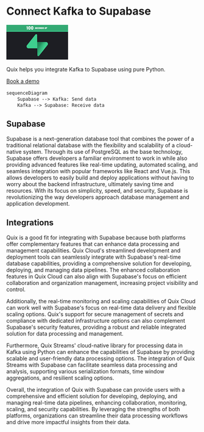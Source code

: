 # Connect Kafka to Supabase

![](./images/logo_1.jpg)

Quix helps you integrate Kafka to Supabase using pure Python.

<div>
<a class="md-button md-button--primary" href="https://share.hsforms.com/1iW0TmZzKQMChk0lxd_tGiw4yjw2?__hstc=175542013.2303933fbd746c0ac86d9ccbe9bc9100.1728383268831.1729603416735.1729620918855.31&__hssc=175542013.1.1729620918855&__hsfp=2132701734" target="_blank" style="margin-right:.5rem;">Book a demo</a>
<br/>
</div>

```mermaid
sequenceDiagram
    Supabase --> Kafka: Send data
    Kafka --> Supabase: Receive data
```

## Supabase

Supabase is a next-generation database tool that combines the power of a traditional relational database with the flexibility and scalability of a cloud-native system. Through its use of PostgreSQL as the base technology, Supabase offers developers a familiar environment to work in while also providing advanced features like real-time updating, automated scaling, and seamless integration with popular frameworks like React and Vue.js. This allows developers to easily build and deploy applications without having to worry about the backend infrastructure, ultimately saving time and resources. With its focus on simplicity, speed, and security, Supabase is revolutionizing the way developers approach database management and application development.

## Integrations

Quix is a good fit for integrating with Supabase because both platforms offer complementary features that can enhance data processing and management capabilities. Quix Cloud's streamlined development and deployment tools can seamlessly integrate with Supabase's real-time database capabilities, providing a comprehensive solution for developing, deploying, and managing data pipelines. The enhanced collaboration features in Quix Cloud can also align with Supabase's focus on efficient collaboration and organization management, increasing project visibility and control.

Additionally, the real-time monitoring and scaling capabilities of Quix Cloud can work well with Supabase's focus on real-time data delivery and flexible scaling options. Quix's support for secure management of secrets and compliance with dedicated infrastructure options can also complement Supabase's security features, providing a robust and reliable integrated solution for data processing and management.

Furthermore, Quix Streams' cloud-native library for processing data in Kafka using Python can enhance the capabilities of Supabase by providing scalable and user-friendly data processing options. The integration of Quix Streams with Supabase can facilitate seamless data processing and analysis, supporting various serialization formats, time window aggregations, and resilient scaling options.

Overall, the integration of Quix with Supabase can provide users with a comprehensive and efficient solution for developing, deploying, and managing real-time data pipelines, enhancing collaboration, monitoring, scaling, and security capabilities. By leveraging the strengths of both platforms, organizations can streamline their data processing workflows and drive more impactful insights from their data.

